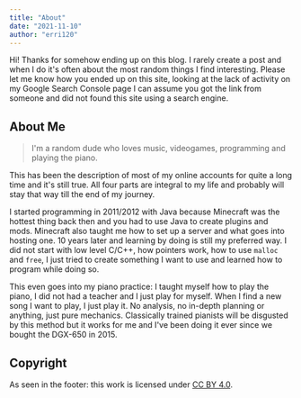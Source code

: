 ```yaml
---
title: "About"
date: "2021-11-10"
author: "erri120"
---
```


Hi! Thanks for somehow ending up on this blog. I rarely create a post and when I do it's often about the most random things I find interesting. Please let me know how you ended up on this site, looking at the lack of activity on my Google Search Console page I can assume you got the link from someone and did not found this site using a search engine.

## About Me

> I'm a random dude who loves music, videogames, programming and playing the piano.

This has been the description of most of my online accounts for quite a long time and it's still true. All four parts are integral to my life and probably will stay that way till the end of my journey.

I started programming in 2011/2012 with Java because Minecraft was the hottest thing back then and you had to use Java to create plugins and mods. Minecraft also taught me how to set up a server and what goes into hosting one. 10 years later and learning by doing is still my preferred way. I did not start with low level C/C++, how pointers work, how to use `malloc` and `free`, I just tried to create something I want to use and learned how to program while doing so.

This even goes into my piano practice: I taught myself how to play the piano, I did not had a teacher and I just play for myself. When I find a new song I want to play, I just play it. No analysis, no in-depth planning or anything, just pure mechanics. Classically trained pianists will be disgusted by this method but it works for me and I've been doing it ever since we bought the DGX-650 in 2015.

## Copyright

As seen in the footer: this work is licensed under [CC BY 4.0](http://creativecommons.org/licenses/by/4.0/).
